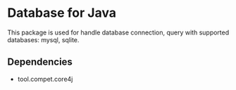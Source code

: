 # Database for Java

This package is used for handle database connection, query with
supported databases: mysql, sqlite.


## Dependencies

- tool.compet.core4j
